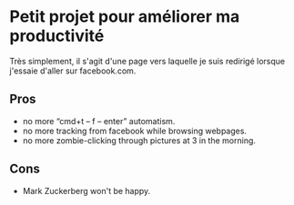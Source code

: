# Petit projet pour améliorer ma productivité

Très simplement, il s'agit d'une page vers laquelle je suis redirigé lorsque j'essaie d'aller sur facebook.com.

## Pros
- no more “cmd+t – f – enter” automatism.
- no more tracking from facebook while browsing webpages.
- no more zombie-clicking through pictures at 3 in the morning.

## Cons
- Mark Zuckerberg won't be happy.